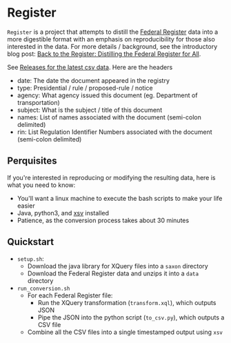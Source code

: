 # Register

`Register` is a project that attempts to distill the [Federal
Register](https://www.federalregister.gov/) data into a more digestible format
with an emphasis on reproducibility for those also interested in the data. For
more details / background, see the introductory blog post: [Back to the
Register: Distilling the Federal Register for
All](https://nbsoftsolutions.com/blog/back-to-the-register-distilling-the-federal-register-for-all).

See [Releases for the latest csv
data](https://github.com/nickbabcock/register/releases/latest). Here are the headers

- date: The date the document appeared in the registry
- type: Presidential / rule / proposed-rule / notice
- agency: What agency issued this document (eg. Department of transportation)
- subject: What is the subject / title of this document
- names: List of names associated with the document (semi-colon delimited)
- rin: List Regulation Identifier Numbers associated with the document (semi-colon delimited)

## Perquisites

If you're interested in reproducing or modifying the resulting data, here is what you need to know:

- You'll want a linux machine to execute the bash scripts to make your life easier
- Java, python3, and [xsv](https://github.com/BurntSushi/xsv) installed
- Patience, as the conversion process takes about 30 minutes

## Quickstart

- `setup.sh`:
  - Download the java library for XQuery files into a `saxon` directory
  - Download the Federal Register data and unzips it into a `data` directory
- `run_conversion.sh`
  - For each Federal Register file:
    - Run the XQuery transformation (`transform.xql`), which outputs JSON
    - Pipe the JSON into the python script (`to_csv.py`), which outputs a CSV file
  - Combine all the CSV files into a single timestamped output using `xsv`
